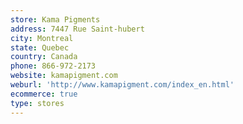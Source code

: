 ```yaml
---
store: Kama Pigments
address: 7447 Rue Saint-hubert
city: Montreal
state: Quebec
country: Canada
phone: 866-972-2173
website: kamapigment.com
weburl: 'http://www.kamapigment.com/index_en.html'
ecommerce: true
type: stores
---
```



